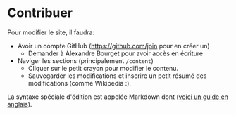 Contribuer
==========

Pour modifier le site, il faudra:

* Avoir un compte GitHub (https://github.com/join pour en créer un)
  * Demander à Alexandre Bourget pour avoir accès en écriture
* Naviger les sections (principalement `/content`)
  * Cliquer sur le petit crayon pour modifier le contenu.
  * Sauvegarder les modifications et inscrire un petit résumé des modifications (comme Wikipedia :).

La syntaxe spéciale d'édition est appelée Markdown dont ([voici un guide en anglais](https://guides.github.com/features/mastering-markdown/)).
